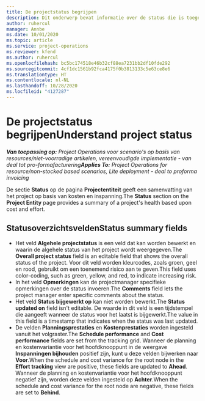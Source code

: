 ```yaml
---
title: De projectstatus begrijpen
description: Dit onderwerp bevat informatie over de status die is toegewezen aan projecten in Dynamics 365 Project Operations.
author: ruhercul
manager: Annbe
ms.date: 10/01/2020
ms.topic: article
ms.service: project-operations
ms.reviewer: kfend
ms.author: ruhercul
ms.openlocfilehash: bc5bc174518e46b32cf88ea7231bb2df10fde292
ms.sourcegitcommit: 4cf1dc1561b92fca4175f0b3813133c5e63ce8e6
ms.translationtype: HT
ms.contentlocale: nl-NL
ms.lasthandoff: 10/28/2020
ms.locfileid: "4127287"
---
```

# <a name="understand-project-status"></a><span data-ttu-id="91af8-103">De projectstatus begrijpen</span><span class="sxs-lookup"><span data-stu-id="91af8-103">Understand project status</span></span>

<span data-ttu-id="91af8-104">_**Van toepassing op:** Project Operations voor scenario's op basis van resources/niet-voorradige artikelen, vereenvoudigde implementatie - van deal tot pro-formafacturering_</span><span class="sxs-lookup"><span data-stu-id="91af8-104">_**Applies To:** Project Operations for resource/non-stocked based scenarios, Lite deployment - deal to proforma invoicing_</span></span>


<span data-ttu-id="91af8-105">De sectie **Status** op de pagina **Projectentiteit** geeft een samenvatting van het project op basis van kosten en inspanning.</span><span class="sxs-lookup"><span data-stu-id="91af8-105">The **Status** section on the **Project Entity** page provides a summary of a project's health based upon cost and effort.</span></span>


## <a name="status-summary-fields"></a><span data-ttu-id="91af8-106">Statusoverzichtsvelden</span><span class="sxs-lookup"><span data-stu-id="91af8-106">Status summary fields</span></span>

- <span data-ttu-id="91af8-107">Het veld **Algehele projectstatus** is een veld dat kan worden bewerkt en waarin de algehele status van het project wordt weergegeven.</span><span class="sxs-lookup"><span data-stu-id="91af8-107">The **Overall project status** field is an editable field that shows the overall status of the project.</span></span> <span data-ttu-id="91af8-108">Voor dit veld worden kleurcodes, zoals groen, geel en rood, gebruikt om een toenemend risico aan te geven.</span><span class="sxs-lookup"><span data-stu-id="91af8-108">This field uses color-coding, such as green, yellow, and red, to indicate increasing risk.</span></span> 
- <span data-ttu-id="91af8-109">In het veld **Opmerkingen** kan de projectmanager specifieke opmerkingen over de status invoeren.</span><span class="sxs-lookup"><span data-stu-id="91af8-109">The **Comments** field lets the project manager enter specific comments about the status.</span></span> 
- <span data-ttu-id="91af8-110">Het veld **Status bijgewerkt op** kan niet worden bewerkt.</span><span class="sxs-lookup"><span data-stu-id="91af8-110">The **Status updated on** field isn't editable.</span></span> <span data-ttu-id="91af8-111">De waarde in dit veld is een tijdstempel die aangeeft wanneer de status voor het laatst is bijgewerkt.</span><span class="sxs-lookup"><span data-stu-id="91af8-111">The value in this field is a timestamp that indicates when the status was last updated.</span></span>
- <span data-ttu-id="91af8-112">De velden **Planningsprestaties** en **Kostenprestaties** worden ingesteld vanuit het volgraster.</span><span class="sxs-lookup"><span data-stu-id="91af8-112">The **Schedule performance** and **Cost performance** fields are set from the tracking grid.</span></span> <span data-ttu-id="91af8-113">Wanneer de planning en kostenvariantie voor het hoofdknooppunt in de weergave **Inspanningen bijhouden** positief zijn, kunt u deze velden bijwerken naar **Voor**.</span><span class="sxs-lookup"><span data-stu-id="91af8-113">When the schedule and cost variance for the root node in the **Effort tracking** view are positive, these fields are updated to **Ahead**.</span></span> <span data-ttu-id="91af8-114">Wanneer de planning en kostenvariantie voor het hoofdknooppunt negatief zijn, worden deze velden ingesteld op **Achter**.</span><span class="sxs-lookup"><span data-stu-id="91af8-114">When the schedule and cost variance for the root node are negative, these fields are set to **Behind**.</span></span>
